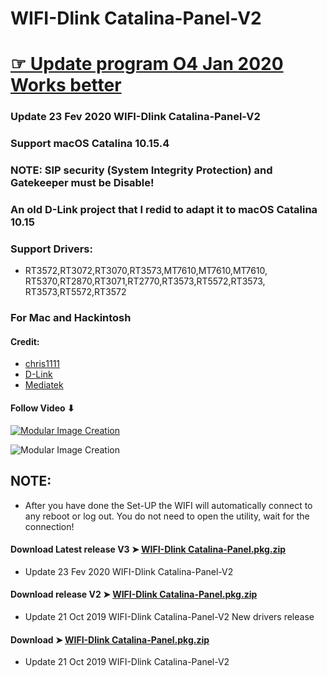 

# WIFI-Dlink Catalina-Panel-V2

# [☞ Update program O4 Jan 2020 Works better](https://github.com/chris1111/Wireless-Ralink-Panel-Utility)

### Update 23 Fev 2020 WIFI-Dlink Catalina-Panel-V2
### Support macOS Catalina 10.15.4
### NOTE: SIP security (System Integrity Protection) and Gatekeeper must be Disable!


### An old D-Link project that I redid to adapt it to macOS Catalina 10.15

### Support Drivers:
- RT3572,RT3072,RT3070,RT3573,MT7610,MT7610,MT7610,
RT5370,RT2870,RT3071,RT2770,RT3573,RT5572,RT3573,
RT3573,RT5572,RT3572

### For Mac and Hackintosh

#### Credit:
- [chris1111](https://github.com/chris1111)
- [D-Link](http://us.dlink.com)
- [Mediatek](https://www.mediatek.com)

#### Follow Video ⬇︎

[![Modular Image Creation](https://i25.servimg.com/u/f25/18/50/18/69/video12.png)](https://youtu.be/y-m4Prr3Z8Q)

![Modular Image Creation](https://i25.servimg.com/u/f25/18/50/18/69/68747411.jpg)


## NOTE: 
- After you have done the Set-UP the WIFI will automatically connect to any reboot or log out. You do not need to open the utility, wait for the connection! 

#### Download Latest release V3 ➤ [WIFI-Dlink Catalina-Panel.pkg.zip ](https://github.com/chris1111/WIFI-Dlink-Catalina-Panel/releases/tag/V3)
- Update 23 Fev 2020 WIFI-Dlink Catalina-Panel-V2


#### Download release V2 ➤ [WIFI-Dlink Catalina-Panel.pkg.zip ](https://github.com/chris1111/WIFI-Dlink-Catalina-Panel/releases/tag/V2)
- Update 21 Oct 2019 WIFI-Dlink Catalina-Panel-V2 New drivers release


#### Download ➤ [WIFI-Dlink Catalina-Panel.pkg.zip ](https://github.com/chris1111/WIFI-Dlink-Catalina-Panel/releases/tag/V1)
- Update 21 Oct 2019 WIFI-Dlink Catalina-Panel-V2
